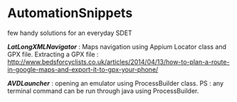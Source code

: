 # AutomationSnippets
few handy solutions for an everyday SDET

 ***LatLongXMLNavigator***  : Maps navigation using Appium Locator class and GPX file. Extracting a GPX file :
http://www.bedsforcyclists.co.uk/articles/2014/04/13/how-to-plan-a-route-in-google-maps-and-export-it-to-gpx-your-phone/

***AVDLauncher***  : opening an emulator using ProcessBuilder class. PS : any terminal command can be run through java using ProcessBuilder. 
